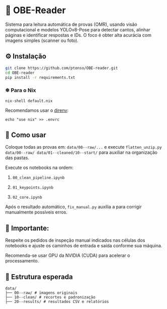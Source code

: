 # 🧠 OBE-Reader

Sistema para leitura automática de provas (OMR), usando visão computacional e
modelos YOLOv8-Pose para detectar cantos, alinhar páginas e identificar respostas e IDs.
O foco é obter alta acurácia com imagens simples (scanner ou foto).

## ⚙️ Instalação

```bash
git clone https://github.com/ptonso/OBE-reader.git
cd OBE-reader
pip install -r requirements.txt
```

### ❄ Para o Nix

```
nix-shell default.nix
```

Recomendamos usar o [direnv](https://wiki.nixos.org/wiki/Direnv):
```
echo "use nix" >> .envrc
```

## 🚀 Como usar

Coloque todas as provas em: `data/00--raw/...` e execute
`flatten_unzip.py data/00--raw/ data/01--cleaned/10--start/` para auxiliar na
organização das pastas.

Execute os notebooks na ordem:

1. `00_clean_pipeline.ipynb`

2. `01_keypoints.ipynb`

3. `02_core.ipynb`

Após o resultado automático, `fix_manual.py`
auxilia a para corrigir manualmente possíveis erros.


## 📝 Importante:

Respeite os pedidos de inspeção manual indicados nas células dos notebooks
e ajuste os caminhos de entrada e saída conforme sua máquina.

Recomenda-se usar GPU da NVIDIA (CUDA) para acelerar o processamento.

## 📂 Estrutura esperada

```prompt
data/
├── 00--raw/ # imagens originais
├── 10--clean/ # recortes e padronização
├── 20--results/ # resultados CSV e relatórios
```


